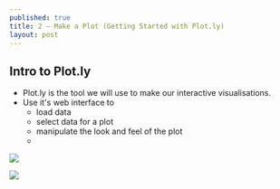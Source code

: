 ```yaml
---
published: true
title: 2 — Make a Plot (Getting Started with Plot.ly)
layout: post
---
```

## Intro to Plot.ly

* Plot.ly is the tool we will use to make our interactive visualisations.
* Use it's web interface to 
    * load data
    * select data for a plot
    * manipulate the look and feel of the plot
    * 

![](http://i.imgur.com/OUkLi.gif)

![](/screen_cap_test.gif)
